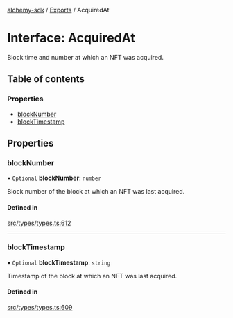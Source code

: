[alchemy-sdk](../README.md) / [Exports](../modules.md) / AcquiredAt

# Interface: AcquiredAt

Block time and number at which an NFT was acquired.

## Table of contents

### Properties

- [blockNumber](AcquiredAt.md#blocknumber)
- [blockTimestamp](AcquiredAt.md#blocktimestamp)

## Properties

### blockNumber

• `Optional` **blockNumber**: `number`

Block number of the block at which an NFT was last acquired.

#### Defined in

[src/types/types.ts:612](https://github.com/alchemyplatform/alchemy-sdk-js/blob/5992f68/src/types/types.ts#L612)

___

### blockTimestamp

• `Optional` **blockTimestamp**: `string`

Timestamp of the block at which an NFT was last acquired.

#### Defined in

[src/types/types.ts:609](https://github.com/alchemyplatform/alchemy-sdk-js/blob/5992f68/src/types/types.ts#L609)
